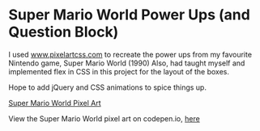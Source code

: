 # Super Mario World Power Ups (and Question Block) 
I used www.pixelartcss.com to recreate the power ups from my favourite Nintendo game, Super Mario World (1990)
Also, had taught myself and implemented flex in CSS in this project for the layout of the boxes.

Hope to add jQuery and CSS animations to spice things up.

[Super Mario World Pixel Art](img/super_mario_world_pixel_art)

View the Super Mario World pixel art on codepen.io, [here](https://codepen.io/ej-sanmartin/pen/oMjmqb)
